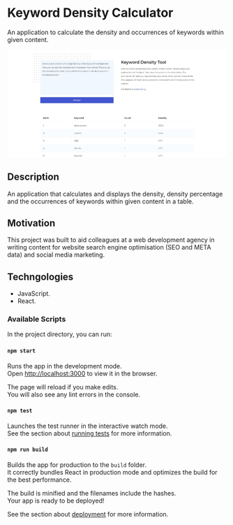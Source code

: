 # Keyword Density Calculator

An application to calculate the density and occurrences of keywords within given content.

![Keyword Density Calculator](documentation/keyword-density-calculator.jpg)

## Description

An application that calculates and displays the density, density percentage and the occurrences of keywords within given content in a table.

## Motivation

This project was built to aid colleagues at a web development agency in writing content for website search engine optimisation (SEO and META data) and social media marketing.

## Techngologies

- JavaScript.
- React.

### Available Scripts

In the project directory, you can run:

#### `npm start`

Runs the app in the development mode.\
Open [http://localhost:3000](http://localhost:3000) to view it in the browser.

The page will reload if you make edits.\
You will also see any lint errors in the console.

#### `npm test`

Launches the test runner in the interactive watch mode.\
See the section about [running tests](https://facebook.github.io/create-react-app/docs/running-tests) for more information.

#### `npm run build`

Builds the app for production to the `build` folder.\
It correctly bundles React in production mode and optimizes the build for the best performance.

The build is minified and the filenames include the hashes.\
Your app is ready to be deployed!

See the section about [deployment](https://facebook.github.io/create-react-app/docs/deployment) for more information.
